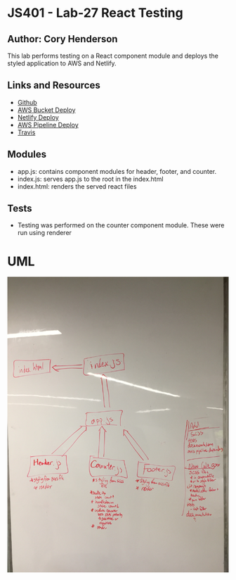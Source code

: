 # JS401 - Lab-27 React Testing
## Author: Cory Henderson
This lab performs testing on a React component module and deploys the styled application to AWS and Netlify.

## Links and Resources
- [Github](https://github.com/401-advanced-javascript-1/lab-27-reactTesting)
- [AWS Bucket Deploy](http://js401-lab-27.s3-website-us-west-2.amazonaws.com/)
- [Netlify Deploy](https://competent-thompson-76669b.netlify.com/)
- [AWS Pipeline Deploy](https://js401lab27-lab27reacttestingbucket-tw3imeertmjl.s3-us-west-2.amazonaws.com/index.html)
- [Travis](https://www.travis-ci.com/401-advanced-javascript-1/lab-27-reactTesting)

## Modules
- app.js: contains component modules for header, footer, and counter.
- index.js: serves app.js to the root in the index.html
- index.html: renders the served react files

## Tests
- Testing was performed on the counter component module. These were run using renderer

# UML
![alt](https://github.com/401-advanced-javascript-1/lab-27-reactTesting/blob/master/img/lab-27-uml.JPG)

